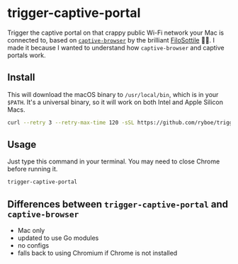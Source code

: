 # trigger-captive-portal

Trigger the captive portal on that crappy public Wi-Fi network your Mac is
connected to, based on [`captive-browser`](https://github.com/FiloSottile/captive-browser)
by the brilliant [FiloSottile](https://words.filippo.io/captive-browser/) 🙇‍♂️. I
made it because I wanted to understand how `captive-browser` and captive portals
work.

## Install

This will download the macOS binary to `/usr/local/bin`, which is in your
`$PATH`. It's a universal binary, so it will work on both Intel and Apple
Silicon Macs.

```zsh
curl --retry 3 --retry-max-time 120 -sSL https://github.com/ryboe/trigger-captive-portal/releases/latest/download/trigger-captive-portal | sudo tar -xzf - -C /usr/local/bin trigger-captive-portal
```

## Usage

Just type this command in your terminal. You may need to close Chrome before
running it.

```zsh
trigger-captive-portal
```

## Differences between `trigger-captive-portal` and `captive-browser`

* Mac only
* updated to use Go modules
* no configs
* falls back to using Chromium if Chrome is not installed

